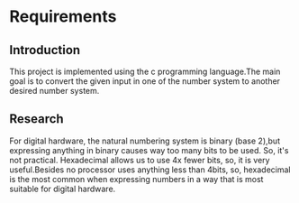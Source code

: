 # Requirements
## Introduction
 This project is implemented using the c programming language.The main goal is to convert the given input in one of the number system to another desired number system.
 

## Research

 For digital hardware, the natural numbering system is binary (base 2),but expressing anything in binary causes way too many bits to be used. So, it's not practical.
 Hexadecimal allows us to use 4x fewer bits, so, it is very useful.Besides no processor uses anything less than 4bits, so, hexadecimal is the most common when expressing numbers in a way that is most suitable for digital hardware.
